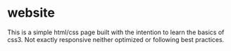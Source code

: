 # website
This is a simple html/css page built with the intention to learn the basics of css3. Not exactly responsive neither optimized or following best practices.
